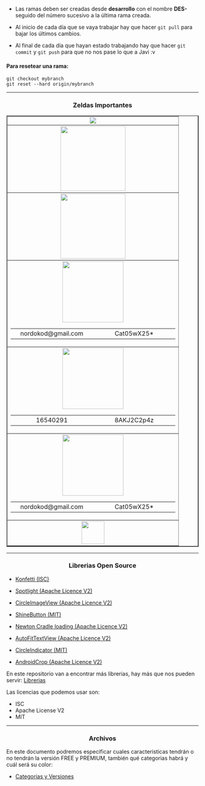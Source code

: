 * Las ramas deben ser creadas desde **desarrollo** con el nombre **DES-** seguido del número sucesivo a la última rama creada.

* Al inicio de cada día que se vaya trabajar hay que hacer `git pull` para bajar los últimos cambios.

* Al final de cada día que hayan estado trabajando hay que hacer `git commit` y `git push` para que no nos pase lo que a Javi :v

<h4>Para resetear una rama:</h4>

```
git checkout mybranch
git reset --hard origin/mybranch
```

--------------------
<h3 align="center">Zeldas Importantes</h3>

<table align="center" border="2" width="600px">
	<!-- ASANA -->
	<tr>
		<td align="center">
			<a href="https://app.asana.com/0/994194906355846/994194906355846" target="_blank">
		          <img src="https://upload.wikimedia.org/wikipedia/commons/thumb/3/3b/Asana_logo.svg/105px-Asana_logo.svg.png">
	        </a>
		</td>
	</tr>
	<!-- FIREBASE -->
	<tr>
		<td align="center">
			<a href="https://console.firebase.google.com/u/3/project/nordoscio/overview" target="_blank">
		          <img width="170px" src="https://firebase.google.com/images/brand-guidelines/logo-standard.png?hl=es-419">
	        </a>
		</td>
	</tr>
	<!-- GOOGLE PLAY -->
	<tr>
		<td align="center">
			<a href="https://developer.android.com/distribute/console?authuser=3&hl=es#" target="_blank">
		          <img width="170px" src="https://www.gstatic.com/android/market_images/web/play_prism_hlock_2x.png">
	        </a>
		</td>
	</tr>
	<!-- GMAIL -->
	<tr>
		<td align="center">
			<a href="https://gmail.com" target="_blank">
		          <img width="160px" src="https://ssl.gstatic.com/ui/v1/icons/mail/rfr/logo_gmail_lockup_light_2x.png">
	        </a>
	        <table width="400px">
	        <tr>
	        <td align="center" width="200px">
	        nordokod@gmail.com
	        </td>
	         <td align="center" width="200px">
	        Cat05wX25*
	        </td>
	        </tr>
			</table>
		</td>
	</tr>
	<!-- ENEIT -->
	<tr>
		<td align="center">
			<a href="http://registroeneit.tecnm.mx/" target="_blank">
		          <img width="160px" src="http://registroeneit.tecnm.mx/Content/Project/Imagenes/Logo.png">
	        </a>
	        <table width="400px">
	        <tr>
	        <td align="center" width="200px">
	        16540291
	        </td>
	         <td align="center" width="200px">
	        8AKJ2C2p4z
	        </td>
	        </tr>
			</table>
		</td>
	</tr>
	<!-- HostGator -->
	<tr>
		<td align="center">
			<a href="https://cliente.hostgator.mx" target="_blank">
		          <img width="160px" src="https://billing.hostgator.mx//assets/img/login/logoHg.png">
	        </a>
	        <table width="400px">
	        <tr>
	        <td align="center" width="200px">
	        nordokod@gmail.com
	        </td>
	         <td align="center" width="200px">
	        Cat05wX25*
	        </td>
	        </tr>
			</table>
		</td>
	</tr>
	<!-- FACEBOOK -->
	<tr>
		<td align="center">
			<a href="https://developers.facebook.com/apps/342632009679209/dashboard/" target="_blank">
		          <img width="60px" src="https://upload.wikimedia.org/wikipedia/commons/thumb/c/c2/F_icon.svg/1024px-F_icon.svg.png">
	        </a>
			</table>
		</td>
	</tr>
	
</table>

--------------------
<h3 align="center">Librerias Open Source</h3>

* [Konfetti (ISC)](https://github.com/DanielMartinus/konfetti)

* [Spotlight (Apache Licence V2)](https://github.com/TakuSemba/Spotlight)

* [CircleImageView (Apache Licence V2)](https://github.com/hdodenhof/CircleImageView)

* [ShineButton (MIT)](https://github.com/ChadCSong/ShineButton)

* [Newton Cradle loading (Apache Licence V2)](https://github.com/yankai-victor/Loading)

* [AutoFitTextView (Apache Licence V2)](https://github.com/grantland/android-autofittextview)

* [CircleIndicator (MIT)](https://github.com/ongakuer/CircleIndicator)

* [AndroidCrop (Apache Licence V2)](https://github.com/jdamcd/android-crop)


En este repositorio van a encontrar más librerias, hay más que nos pueden servir: 
[Librerias](https://github.com/wasabeef/awesome-android-ui)

Las licencias que podemos usar son:
*  ISC
*  Apache License V2
*  MIT
--------------------
<h3 align="center">Archivos</h3>
En este documento podremos especificar cuales caracteristicas tendrán o no tendrán la versión FREE y PREMIUM, también qué categorias habrá y cuál será su color:

* [Categorias y Versiones](https://docs.google.com/document/d/1hL3w2boLS-jKNIpPk_PpA0v3Q2RoGQVAI5t3Sxo1Xoc/edit?usp=sharing)
